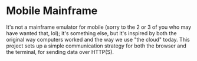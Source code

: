 # Mobile Mainframe

It's not a mainframe emulator for mobile (sorry to the 2 or 3 of you who may have wanted that, lol); it's something else, but it's inspired by both the original way computers worked and the way we use "the cloud" today.  This project sets up a simple communication strategy for both the browser and the terminal, for sending data over HTTP(S).
